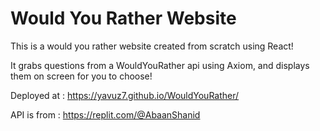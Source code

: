 # Would You Rather Website

This is a would you rather website created from scratch using React! 

It grabs questions from a WouldYouRather api using Axiom, and displays them on screen for you to choose!

Deployed at : https://yavuz7.github.io/WouldYouRather/

API is from : https://replit.com/@AbaanShanid 
